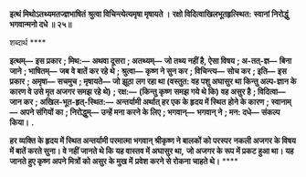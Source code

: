 **इत्थं मिथोऽतथ्यमतज्ज्ञभाषितं** **श्रुत्वा विचिन्त्येत्यमृषा मृषायते ।** **रक्षो विदित्वाखिलभूतहृत्स्थित:** **स्वानां निरोद्धुं भगवान्मनो दधे ॥ २५॥** 

शब्दार्थ **** 

**इत्थम्—** **इस प्रकार** **; मिथ:—** **अथवा दूसरा** **; अतथ्यम्—** **जो तथ्य नहीं है, ऐसा विषय** **; अ-तत्-ज्ञ—** **बिना जाने** **; भाषितम्—** **जब** **वे बातें कर रहे थे** **; श्रुत्वा—** **कृष्ण ने सुन कर** **; विचिन्त्य—** **सोच कर** **; इति—** **इस प्रकार** **; अमृषा—** **सचमुच** **; मृषायते—** **जो झूठा** **लग रहा था (वस्तुत: वह पशु अघासुर था किन्तु अल्प-ज्ञान के कारण वे उसे मृत अजगर समझ रहे थे)** **; रक्ष:—** **(किन्तु कृष्ण** **समझ गये थे कि) वह असुर है** **; विदित्वा—** **जान कर** **; अखिल-भूत-हृत्-स्थित:—** **अन्तर्यामी अर्थात् हर एक के हृदय में स्थित** **होने के कारण** **; स्वानाम्—** **अपने संगियों का** **; निरोद्धुम्—** **उन्हें मना करने के लिए** **; भगवान्—** **भगवान् ने** **; मन: दधे—** **संकल्प** **किया।** **.** 

**हर व्यक्ति के हृदय में स्थित अन्तर्यामी परमात्मा भगवान् श्रीकृष्ण ने बालकों को परस्पर** **नकली अजगर के विषय में बातें करते सुना। वे नहीं जानते थे कि यह वास्तव में अघासुर था,** **जो अजगर के रूप में प्रकट हुआ था। यह जानते हुए कृष्ण अपने मित्रों को असुर के मुख में** **प्रवेश करने से रोकना चाहते थे।** **** 